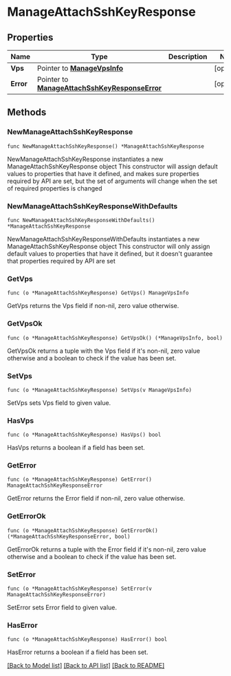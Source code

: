 # ManageAttachSshKeyResponse

## Properties

Name | Type | Description | Notes
------------ | ------------- | ------------- | -------------
**Vps** | Pointer to [**ManageVpsInfo**](ManageVpsInfo.md) |  | [optional] 
**Error** | Pointer to [**ManageAttachSshKeyResponseError**](ManageAttachSshKeyResponseError.md) |  | [optional] 

## Methods

### NewManageAttachSshKeyResponse

`func NewManageAttachSshKeyResponse() *ManageAttachSshKeyResponse`

NewManageAttachSshKeyResponse instantiates a new ManageAttachSshKeyResponse object
This constructor will assign default values to properties that have it defined,
and makes sure properties required by API are set, but the set of arguments
will change when the set of required properties is changed

### NewManageAttachSshKeyResponseWithDefaults

`func NewManageAttachSshKeyResponseWithDefaults() *ManageAttachSshKeyResponse`

NewManageAttachSshKeyResponseWithDefaults instantiates a new ManageAttachSshKeyResponse object
This constructor will only assign default values to properties that have it defined,
but it doesn't guarantee that properties required by API are set

### GetVps

`func (o *ManageAttachSshKeyResponse) GetVps() ManageVpsInfo`

GetVps returns the Vps field if non-nil, zero value otherwise.

### GetVpsOk

`func (o *ManageAttachSshKeyResponse) GetVpsOk() (*ManageVpsInfo, bool)`

GetVpsOk returns a tuple with the Vps field if it's non-nil, zero value otherwise
and a boolean to check if the value has been set.

### SetVps

`func (o *ManageAttachSshKeyResponse) SetVps(v ManageVpsInfo)`

SetVps sets Vps field to given value.

### HasVps

`func (o *ManageAttachSshKeyResponse) HasVps() bool`

HasVps returns a boolean if a field has been set.

### GetError

`func (o *ManageAttachSshKeyResponse) GetError() ManageAttachSshKeyResponseError`

GetError returns the Error field if non-nil, zero value otherwise.

### GetErrorOk

`func (o *ManageAttachSshKeyResponse) GetErrorOk() (*ManageAttachSshKeyResponseError, bool)`

GetErrorOk returns a tuple with the Error field if it's non-nil, zero value otherwise
and a boolean to check if the value has been set.

### SetError

`func (o *ManageAttachSshKeyResponse) SetError(v ManageAttachSshKeyResponseError)`

SetError sets Error field to given value.

### HasError

`func (o *ManageAttachSshKeyResponse) HasError() bool`

HasError returns a boolean if a field has been set.


[[Back to Model list]](../README.md#documentation-for-models) [[Back to API list]](../README.md#documentation-for-api-endpoints) [[Back to README]](../README.md)


